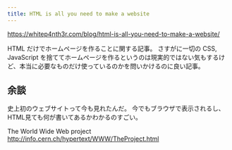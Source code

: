 ```yaml
---
title: HTML is all you need to make a website
---
```


https://whitep4nth3r.com/blog/html-is-all-you-need-to-make-a-website/

HTML だけでホームページを作ることに関する記事。
さすがに一切の CSS, JavaScript を捨ててホームページを作るというのは現実的ではない気もするけど、本当に必要なものだけ使っているのかを問いかけるのに良い記事。


## 余談

史上初のウェブサイトって今も見れたんだ。
今でもブラウザで表示されるし、HTML見ても何が書いてあるかわかるのすごい。

The World Wide Web project
http://info.cern.ch/hypertext/WWW/TheProject.html

